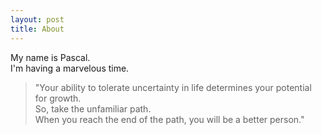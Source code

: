 ```yaml
---
layout: post
title: About
---
```


My name is Pascal.  
I'm having a marvelous time.  

> "Your ability to tolerate uncertainty in life determines your potential for growth.  
> So, take the unfamiliar path.  
> When you reach the end of the path, you will be a better person."  
